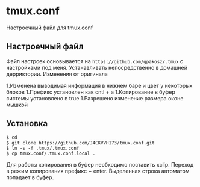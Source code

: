 # tmux.conf

Настроечный файл для tmux.conf

## Настроечный файл

Файл настроек основывается на `https://github.com/gpakosz/.tmux` с настройками под меня. Устанавливать непосредственно в домашней дерриктории.
Изменения от оригинала

1.Изменена выводимая информация в нижнем баре и цвет у некоторых блоков
1.Префикс установлен как cntl + a
1.Копирование в буфер системы установлено в true
1.Разрешено изменение размера оконе мышкой

## Установка
```
$ cd
$ git clone https://github.com/J4CKVVH173/tmux.conf.git
$ ln -s -f .tmux/.tmux.conf
$ cp tmux.conf/.tmux.conf.local .
```
Для работы копирования в буфер необходимо поставить xclip. Переход в режим копирования префикс + enter. Выделенная строка автоматом попадает в буфер.

